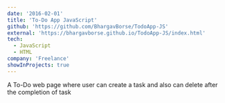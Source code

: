 ```yaml
---
date: '2016-02-01'
title: 'To-Do App JavaScript'
github: 'https://github.com/BhargavBorse/TodoApp-JS'
external: 'https://bhargavborse.github.io/TodoApp-JS/index.html'
tech:
  - JavaScript
  - HTML
company: 'Freelance'
showInProjects: true
---
```


A To-Do web page where user can create a task and also can delete after the completion of task
